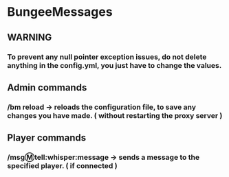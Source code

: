 # BungeeMessages

## WARNING
### To prevent any null pointer exception issues, do not delete anything in the config.yml, you just have to change the values.

## Admin commands
### /bm reload -> reloads the configuration file, to save any changes you have made. ( without restarting the proxy server )

## Player commands
### /msg:m:tell:whisper:message <player> <message> -> sends a message to the specified player. ( if connected )
